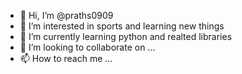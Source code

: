 - 👋 Hi, I’m @praths0909
- 👀 I’m interested in sports and learning new things
- 🌱 I’m currently learning python and realted libraries
- 💞️ I’m looking to collaborate on ...
- 📫 How to reach me ...

<!---
praths0909/praths0909 is a ✨ special ✨ repository because its `README.md` (this file) appears on your GitHub profile.
You can click the Preview link to take a look at your changes.
--->
